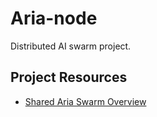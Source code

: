 # Aria-node

Distributed AI swarm project.

## Project Resources
- [Shared Aria Swarm Overview](https://chatgpt.com/canvas/shared/68111add7350819197425d8d1edd3e23)